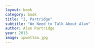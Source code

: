 ```yaml
---
layout: book
category: book
title: "I, Partridge"
subtitle: "We Need to Talk About Alan"
author: Alan Partridge
year: 2013
image: ipwnttaa.jpg
---
```

